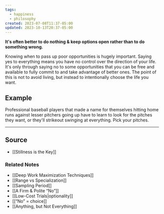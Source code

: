 ```yaml
---
tags:
  - happiness
  - philosophy
created: 2023-07-08T11:37-05:00
updated: 2023-10-13T20:37-05:00
---
```

**It's often better to do nothing & keep options open rather than to do something wrong.**

Knowing when to pass up poor opportunities is hugely important. Saying yes to everything means you have no control over the direction of your life. It's only through saying no to some opportunities that you can be free and available to fully commit to and take advantage of better ones. The point of this is not to avoid living, but instead to intentionally choose the life you want. 

## Example

Professional baseball players that made a name for themselves hitting home runs against lesser pitchers going up have to learn to look for the pitches they want, or they'll strikeout swinging at everything. Pick your pitches.

---

## Source
- [[Stillness is the Key]]

### Related Notes
- [[Deep Work Maximization Techniques]]
- [[Range vs Specialization]]
- [[Sampling Period]]
- [[A Firm & Polite “No”]]
- [[Low-Cost Trials|optionality]]
- [[“No” = choice]]
- [[Anything, but Not Everything]]